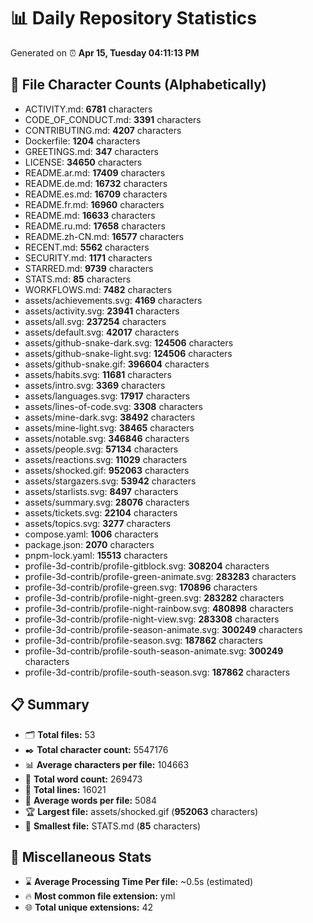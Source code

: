 # 📊 Daily Repository Statistics
Generated on ⏰ **Apr 15, Tuesday 04:11:13 PM**

## 📂 File Character Counts (Alphabetically)
- ACTIVITY.md: **6781** characters
- CODE_OF_CONDUCT.md: **3391** characters
- CONTRIBUTING.md: **4207** characters
- Dockerfile: **1204** characters
- GREETINGS.md: **347** characters
- LICENSE: **34650** characters
- README.ar.md: **17409** characters
- README.de.md: **16732** characters
- README.es.md: **16709** characters
- README.fr.md: **16960** characters
- README.md: **16633** characters
- README.ru.md: **17658** characters
- README.zh-CN.md: **16577** characters
- RECENT.md: **5562** characters
- SECURITY.md: **1171** characters
- STARRED.md: **9739** characters
- STATS.md: **85** characters
- WORKFLOWS.md: **7482** characters
- assets/achievements.svg: **4169** characters
- assets/activity.svg: **23941** characters
- assets/all.svg: **237254** characters
- assets/default.svg: **42017** characters
- assets/github-snake-dark.svg: **124506** characters
- assets/github-snake-light.svg: **124506** characters
- assets/github-snake.gif: **396604** characters
- assets/habits.svg: **11681** characters
- assets/intro.svg: **3369** characters
- assets/languages.svg: **17917** characters
- assets/lines-of-code.svg: **3308** characters
- assets/mine-dark.svg: **38492** characters
- assets/mine-light.svg: **38465** characters
- assets/notable.svg: **346846** characters
- assets/people.svg: **57134** characters
- assets/reactions.svg: **11029** characters
- assets/shocked.gif: **952063** characters
- assets/stargazers.svg: **53942** characters
- assets/starlists.svg: **8497** characters
- assets/summary.svg: **28076** characters
- assets/tickets.svg: **22104** characters
- assets/topics.svg: **3277** characters
- compose.yaml: **1006** characters
- package.json: **2070** characters
- pnpm-lock.yaml: **15513** characters
- profile-3d-contrib/profile-gitblock.svg: **308204** characters
- profile-3d-contrib/profile-green-animate.svg: **283283** characters
- profile-3d-contrib/profile-green.svg: **170896** characters
- profile-3d-contrib/profile-night-green.svg: **283282** characters
- profile-3d-contrib/profile-night-rainbow.svg: **480898** characters
- profile-3d-contrib/profile-night-view.svg: **283308** characters
- profile-3d-contrib/profile-season-animate.svg: **300249** characters
- profile-3d-contrib/profile-season.svg: **187862** characters
- profile-3d-contrib/profile-south-season-animate.svg: **300249** characters
- profile-3d-contrib/profile-south-season.svg: **187862** characters

## 📋 Summary
- 🗂️ **Total files:** 53
- ✒️ **Total character count:** 5547176
- 📊 **Average characters per file:** 104663
- 📝 **Total word count:** 269473
- 🧾 **Total lines:** 16021
- 📐 **Average words per file:** 5084
- 🏆 **Largest file:** assets/shocked.gif (**952063** characters)
- 🥉 **Smallest file:** STATS.md (**85** characters)

## 🌟 Miscellaneous Stats
- ⌛ **Average Processing Time Per file:** ~0.5s (estimated)
- 🔥 **Most common file extension:** yml
- 🌐 **Total unique extensions:** 42
